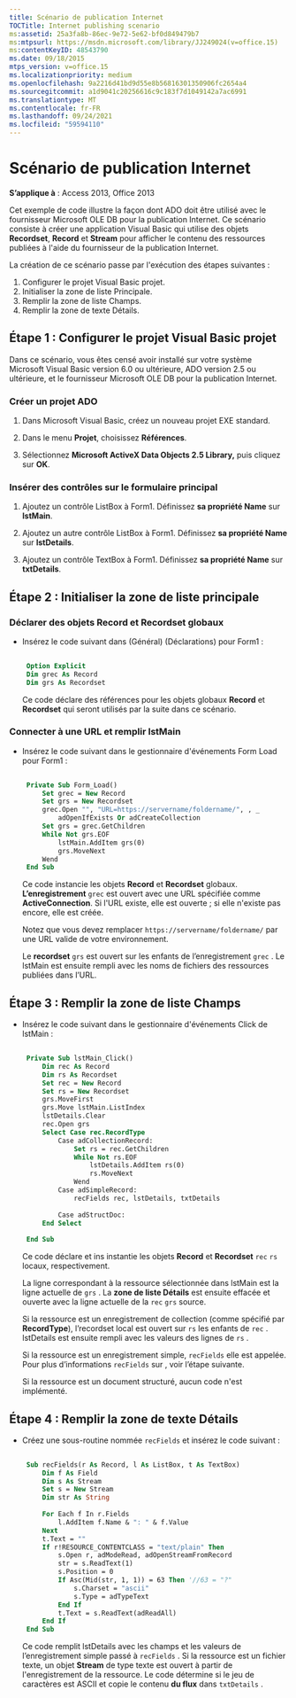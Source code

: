 ```yaml
---
title: Scénario de publication Internet
TOCTitle: Internet publishing scenario
ms:assetid: 25a3fa8b-86ec-9e72-5e62-bf0d849479b7
ms:mtpsurl: https://msdn.microsoft.com/library/JJ249024(v=office.15)
ms:contentKeyID: 48543790
ms.date: 09/18/2015
mtps_version: v=office.15
ms.localizationpriority: medium
ms.openlocfilehash: 9a2216d41bd9d55e8b56816301350906fc2654a4
ms.sourcegitcommit: a1d9041c20256616c9c183f7d1049142a7ac6991
ms.translationtype: MT
ms.contentlocale: fr-FR
ms.lasthandoff: 09/24/2021
ms.locfileid: "59594110"
---
```

# <a name="internet-publishing-scenario"></a>Scénario de publication Internet

**S’applique à** : Access 2013, Office 2013

Cet exemple de code illustre la façon dont ADO doit être utilisé avec le fournisseur Microsoft OLE DB pour la publication Internet. Ce scénario consiste à créer une application Visual Basic qui utilise des objets **Recordset**, **Record** et **Stream** pour afficher le contenu des ressources publiées à l'aide du fournisseur de la publication Internet.

La création de ce scénario passe par l'exécution des étapes suivantes : 

1. Configurer le projet Visual Basic projet.
2. Initialiser la zone de liste Principale.
3. Remplir la zone de liste Champs.
4. Remplir la zone de texte Détails.

## <a name="step-1-set-up-the-visual-basic-project"></a>Étape 1 : Configurer le projet Visual Basic projet

Dans ce scénario, vous êtes censé avoir installé sur votre système Microsoft Visual Basic version 6.0 ou ultérieure, ADO version 2.5 ou ultérieure, et le fournisseur Microsoft OLE DB pour la publication Internet.

### <a name="create-an-ado-project"></a>Créer un projet ADO

1.  Dans Microsoft Visual Basic, créez un nouveau projet EXE standard.

2.  Dans le menu **Projet**, choisissez **Références**.

3.  Sélectionnez **Microsoft ActiveX Data Objects 2.5 Library,** puis cliquez sur **OK**.

### <a name="insert-controls-on-the-main-form"></a>Insérer des contrôles sur le formulaire principal

1.  Ajoutez un contrôle ListBox à Form1. Définissez **sa propriété Name** sur **lstMain**.

2.  Ajoutez un autre contrôle ListBox à Form1. Définissez **sa propriété Name** sur **lstDetails**.

3.  Ajoutez un contrôle TextBox à Form1. Définissez **sa propriété Name** sur **txtDetails**.

## <a name="step-2-initialize-the-main-list-box"></a>Étape 2 : Initialiser la zone de liste principale

### <a name="declare-global-record-and-recordset-objects"></a>Déclarer des objets Record et Recordset globaux

- Insérez le code suivant dans (Général) (Déclarations) pour Form1 :
    
   ```vb 
     
    Option Explicit 
    Dim grec As Record 
    Dim grs As Recordset 
   ```
    
   Ce code déclare des références pour les objets globaux **Record** et **Recordset** qui seront utilisés par la suite dans ce scénario.

### <a name="connect-to-a-url-and-populate-lstmain"></a>Connecter à une URL et remplir lstMain

- Insérez le code suivant dans le gestionnaire d'événements Form Load pour Form1 :
    
   ```vb 
     
    Private Sub Form_Load() 
        Set grec = New Record 
        Set grs = New Recordset 
        grec.Open "", "URL=https://servername/foldername/", , _ 
            adOpenIfExists Or adCreateCollection 
        Set grs = grec.GetChildren 
        While Not grs.EOF 
            lstMain.AddItem grs(0) 
            grs.MoveNext 
        Wend 
    End Sub 
   ```
    
   Ce code instancie les objets **Record** et **Recordset** globaux. **L’enregistrement** `grec` est ouvert avec une URL spécifiée comme **ActiveConnection**. Si l'URL existe, elle est ouverte ; si elle n'existe pas encore, elle est créée. 
   
   Notez que vous devez remplacer `https://servername/foldername/` par une URL valide de votre environnement. 
   
   Le **recordset** `grs` est ouvert sur les enfants de l’enregistrement  `grec` . Le lstMain est ensuite rempli avec les noms de fichiers des ressources publiées dans l’URL.

## <a name="step-3-populate-the-fields-list-box"></a>Étape 3 : Remplir la zone de liste Champs

- Insérez le code suivant dans le gestionnaire d'événements Click de lstMain :

   ```vb 
    
    Private Sub lstMain_Click() 
        Dim rec As Record 
        Dim rs As Recordset 
        Set rec = New Record 
        Set rs = New Recordset 
        grs.MoveFirst 
        grs.Move lstMain.ListIndex 
        lstDetails.Clear 
        rec.Open grs 
        Select Case rec.RecordType 
            Case adCollectionRecord: 
                Set rs = rec.GetChildren 
                While Not rs.EOF 
                    lstDetails.AddItem rs(0) 
                    rs.MoveNext 
                Wend 
            Case adSimpleRecord: 
                recFields rec, lstDetails, txtDetails 
                
            Case adStructDoc: 
        End Select 
        
    End Sub 
   ```

   Ce code déclare et ins instantie les objets **Record** et **Recordset** `rec` `rs` locaux, respectivement.

   La ligne correspondant à la ressource sélectionnée dans lstMain est la ligne actuelle de `grs` . La **zone de liste Détails** est ensuite effacée et ouverte avec la ligne actuelle de la `rec` `grs` source.

   Si la ressource est un enregistrement de collection (comme spécifié par **RecordType**), l’recordset local est ouvert sur  `rs` les enfants de `rec` . lstDetails est ensuite rempli avec les valeurs des lignes de `rs` .

   Si la ressource est un enregistrement simple, `recFields` elle est appelée. Pour plus d’informations `recFields` sur , voir l’étape suivante.

   Si la ressource est un document structuré, aucun code n'est implémenté.

## <a name="step-4-populate-the-details-text-box"></a>Étape 4 : Remplir la zone de texte Détails

- Créez une sous-routine nommée `recFields` et insérez le code suivant :

   ```vb 
    
    Sub recFields(r As Record, l As ListBox, t As TextBox) 
        Dim f As Field 
        Dim s As Stream 
        Set s = New Stream 
        Dim str As String 
        
        For Each f In r.Fields 
            l.AddItem f.Name & ": " & f.Value 
        Next 
        t.Text = "" 
        If r!RESOURCE_CONTENTCLASS = "text/plain" Then 
            s.Open r, adModeRead, adOpenStreamFromRecord 
            str = s.ReadText(1) 
            s.Position = 0 
            If Asc(Mid(str, 1, 1)) = 63 Then '//63 = "?" 
                s.Charset = "ascii" 
                s.Type = adTypeText 
            End If 
            t.Text = s.ReadText(adReadAll) 
        End If 
    End Sub 
   ```

   Ce code remplit lstDetails avec les champs et les valeurs de l’enregistrement simple passé à `recFields` . Si la ressource est un fichier texte, un objet **Stream** de type texte est ouvert à partir de l'enregistrement de la ressource. Le code détermine si le jeu de caractères est ASCII et copie le contenu **du flux** dans `txtDetails` .

